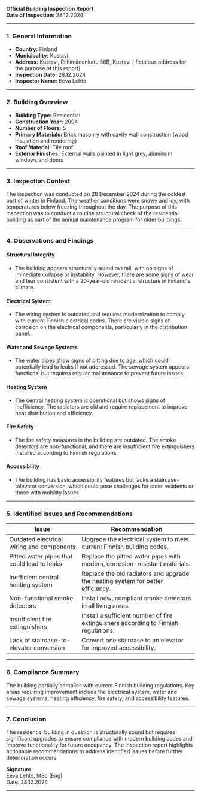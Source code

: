 

**Official Building Inspection Report**  
**Date of Inspection:** 28.12.2024  

---

### **1. General Information**

- **Country:** Finland  
- **Municipality:** Kustavi  
- **Address:** Kustavi, Riihimänenkatu 56B, Kustavi ( fictitious address for the purpose of this report)  
- **Inspection Date:** 28.12.2024  
- **Inspector Name:** Eeva Lehto  

---

### **2. Building Overview**

- **Building Type:** Residential  
- **Construction Year:** 2004  
- **Number of Floors:** 5  
- **Primary Materials:** Brick masonry with cavity wall construction (wood insulation and rendering)  
- **Roof Material:** Tile roof  
- **Exterior Finishes:** External walls painted in light grey, aluminum windows and doors  

---

### **3. Inspection Context**

The inspection was conducted on 28 December 2024 during the coldest part of winter in Finland. The weather conditions were snowy and icy, with temperatures below freezing throughout the day. The purpose of this inspection was to conduct a routine structural check of the residential building as part of the annual maintenance program for older buildings.

---

### **4. Observations and Findings**

#### **Structural Integrity**  
- The building appears structurally sound overall, with no signs of immediate collapse or instability. However, there are some signs of wear and tear consistent with a 20-year-old residential structure in Finland's climate.

#### **Electrical System**  
- The wiring system is outdated and requires modernization to comply with current Finnish electrical codes. There are visible signs of corrosion on the electrical components, particularly in the distribution panel.

#### **Water and Sewage Systems**  
- The water pipes show signs of pitting due to age, which could potentially lead to leaks if not addressed. The sewage system appears functional but requires regular maintenance to prevent future issues.

#### **Heating System**  
- The central heating system is operational but shows signs of inefficiency. The radiators are old and require replacement to improve heat distribution and efficiency.

#### **Fire Safety**  
- The fire safety measures in the building are outdated. The smoke detectors are non-functional, and there are insufficient fire extinguishers installed according to Finnish regulations.

#### **Accessibility**  
- The building has basic accessibility features but lacks a staircase-tolevator conversion, which could pose challenges for older residents or those with mobility issues.

---

### **5. Identified Issues and Recommendations**

| **Issue**                                                                 | **Recommendation**                                                                 |
|--------------------------------------------------------------------------|-----------------------------------------------------------------------------------|
| Outdated electrical wiring and components                                      | Upgrade the electrical system to meet current Finnish building codes.               |
| Pitted water pipes that could lead to leaks                                     | Replace the pitted water pipes with modern, corrosion-resistant materials.          |
| Inefficient central heating system                                              | Replace the old radiators and upgrade the heating system for better efficiency.     |
| Non-functional smoke detectors                                                 | Install new, compliant smoke detectors in all living areas.                       |
| Insufficient fire extinguishers                                               | Install a sufficient number of fire extinguishers according to Finnish regulations.|
| Lack of staircase-to-elevator conversion                                       | Convert one staircase to an elevator for improved accessibility.                  |

---

### **6. Compliance Summary**

The building partially complies with current Finnish building regulations. Key areas requiring improvement include the electrical system, water and sewage systems, heating efficiency, fire safety, and accessibility features.

---

### **7. Conclusion**

The residential building in question is structurally sound but requires significant upgrades to ensure compliance with modern building codes and improve functionality for future occupancy. The inspection report highlights actionable recommendations to address identified issues before further deterioration occurs.

**Signature:**  
Eeva Lehto, MSc (Eng)  
Date: 28.12.2024  

---